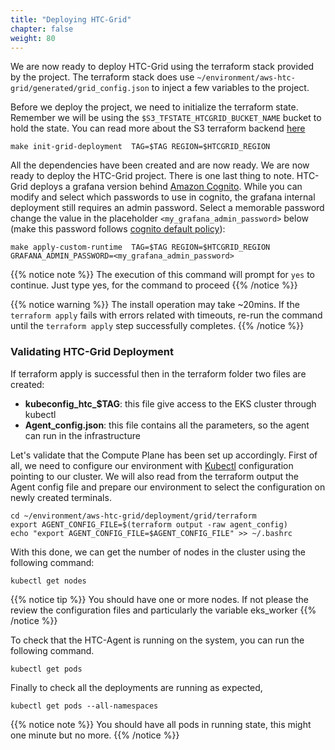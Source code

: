 ```yaml
---
title: "Deploying HTC-Grid"
chapter: false
weight: 80
---
```


We are now ready to deploy HTC-Grid using the terraform stack provided by the project. The terraform stack does use `~/environment/aws-htc-grid/generated/grid_config.json` to inject a few variables to the project.

Before we deploy the project, we need to initialize the terraform state. Remember we will be using the `$S3_TFSTATE_HTCGRID_BUCKET_NAME` bucket to hold the state. You can read more about the S3 terraform backend [here](https://www.terraform.io/docs/language/settings/backends/s3.html)

```
make init-grid-deployment  TAG=$TAG REGION=$HTCGRID_REGION
```

All the dependencies have been created and are now ready. We are now ready to deploy the HTC-Grid project. There is one last thing to note. HTC-Grid deploys a grafana version behind [Amazon Cognito](https://aws.amazon.com/cognito/). While you can modify and select which passwords to use in cognito, the grafana internal deployment still requires an admin password. Select a memorable password change the value in the placeholder `<my_grafana_admin_password>` below (make this password follows [cognito default policy](https://docs.aws.amazon.com/cognito/latest/developerguide/user-pool-settings-policies.html)):

```
make apply-custom-runtime  TAG=$TAG REGION=$HTCGRID_REGION GRAFANA_ADMIN_PASSWORD=<my_grafana_admin_password>
```

{{% notice note %}}
The execution of this command will prompt for `yes` to continue. Just type yes, for the command to proceed
{{% /notice %}}

{{% notice warning %}}
The install operation may take ~20mins. If the `terraform apply` fails with errors related with timeouts, re-run the command until the `terraform apply` step successfully completes. 
{{% /notice %}}

### Validating HTC-Grid Deployment

If terraform apply is successful then in the terraform folder two files are created:

* **kubeconfig_htc_$TAG**: this file give access to the EKS cluster through kubectl 
* **Agent_config.json**: this file contains all the parameters, so the agent can run in the infrastructure

Let's validate that the Compute Plane has been set up accordingly. First of all, we need to configure our environment with [Kubectl](https://kubernetes.io/docs/tasks/tools/) configuration pointing to our cluster. We will also read from the terraform output the Agent config file and prepare our environment to select the configuration on newly created terminals.

  ```
  cd ~/environment/aws-htc-grid/deployment/grid/terraform
  export AGENT_CONFIG_FILE=$(terraform output -raw agent_config)
  echo "export AGENT_CONFIG_FILE=$AGENT_CONFIG_FILE" >> ~/.bashrc
  ```

With this done, we can get the number of nodes in the cluster using the following command:

  ```
  kubectl get nodes
  ```

{{% notice tip %}}
You should have one or more nodes. If not please the review the configuration files and particularly the variable eks_worker
{{% /notice %}}

To check that the HTC-Agent is running on the system, you can run the following command.

  ```
  kubectl get pods
  ```

Finally to check all the deployments are running as expected, 

  ```
  kubectl get pods --all-namespaces
  ```

{{% notice note %}}
You should have all pods in running state, this might one minute but no more.
{{% /notice %}}

